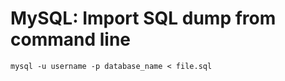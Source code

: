 MySQL: Import SQL dump from command line
========================================

```
mysql -u username -p database_name < file.sql
```
